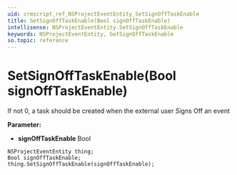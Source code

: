 ```yaml
---
uid: crmscript_ref_NSProjectEventEntity_SetSignOffTaskEnable
title: SetSignOffTaskEnable(Bool signOffTaskEnable)
intellisense: NSProjectEventEntity.SetSignOffTaskEnable
keywords: NSProjectEventEntity, GetSignOffTaskEnable
so.topic: reference
---
```


# SetSignOffTaskEnable(Bool signOffTaskEnable)

If not 0, a task should be created when the external user Signs Off an event

**Parameter:** 
 - **signOffTaskEnable** Bool

```crmscript
NSProjectEventEntity thing;
Bool signOffTaskEnable;
thing.SetSignOffTaskEnable(signOffTaskEnable);
```

